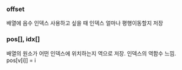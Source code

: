 ### offset
배열에 음수 인덱스 사용하고 싶을 때 인덱스 얼마나 평행이동할지 저장

### pos[], idx[]
배열의 원소가 어떤 인덱스에 위치하는지 역으로 저장. 인덱스의 역함수 느낌.   
pos[v[i]] = i


